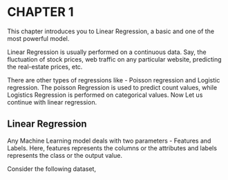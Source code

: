 # CHAPTER 1

This chapter introduces you to Linear Regression, a basic and one of the most powerful model.

Linear Regression is usually performed on a continuous data.
Say, the fluctuation of stock prices, web traffic on any particular website, predicting the real-estate prices, etc.

There are other types of regressions like - Poisson regression and Logistic regression.
The poisson Regression is used to predict count values, while Logistics Regression is performed on categorical values.
Now Let us continue with linear regression.

## Linear Regression

Any Machine Learning model deals with two parameters - Features and Labels.
Here, features represents the columns or the attributes and labels represents the class or the output value.

Consider the following dataset,



